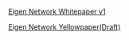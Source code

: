 [Eigen Network Whitepaper v1](https://github.com/ieigen/ieigen.github.io/blob/main/docs/whitepaper/Eigen_Network_Whitepaper_v1.0.pdf)

[Eigen Network Yellowpaper(Draft)](https://github.com/ieigen/ieigen.github.io/blob/main/docs/whitepaper/Eigen_ZKZRU_yellowpaper/Eigen_ZKZRU_yellowpaper.pdf)
